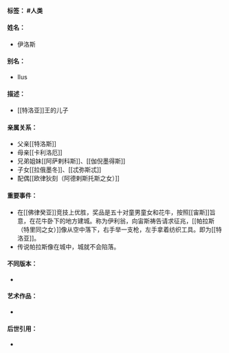 #### 标签： #人类
#### 姓名：
- 伊洛斯
#### 别名：
- Ilus
#### 描述：
- [[特洛亚]]王的儿子
#### 亲属关系：
- 父亲[[特洛斯]]
- 母亲[[卡利洛厄]]
- 兄弟姐妹[[阿萨剌科斯]]、[[伽倪墨得斯]]
- 子女[[拉俄墨冬]]、[[忒弥斯忒]]
- 配偶[[欧律狄刻（阿德剌斯托斯之女）]]
#### 重要事件：
- 在[[佛律癸亚]]竞技上优胜，奖品是五十对童男童女和花牛，按照[[宙斯]]旨意，在花牛卧下的地方建城。称为伊利翁，向宙斯祷告请求征兆，[[帕拉斯（特里同之女）]]像从空中落下，右手举一支枪，左手拿着纺织工具。即为[[特洛亚]]。
- 传说帕拉斯像在城中，城就不会陷落。
#### 不同版本：
- 
#### 艺术作品：
- 
#### 后世引用：
- 